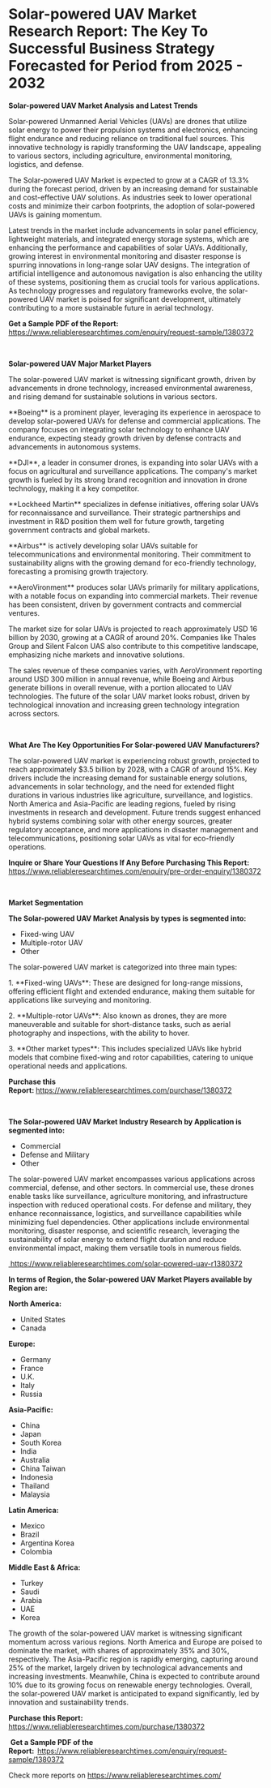<p><h1>Solar-powered UAV Market Research Report: The Key To Successful Business Strategy Forecasted for Period from 2025 - 2032</h1></p><p><strong>Solar-powered UAV Market Analysis and Latest Trends</strong></p>
<p><p>Solar-powered Unmanned Aerial Vehicles (UAVs) are drones that utilize solar energy to power their propulsion systems and electronics, enhancing flight endurance and reducing reliance on traditional fuel sources. This innovative technology is rapidly transforming the UAV landscape, appealing to various sectors, including agriculture, environmental monitoring, logistics, and defense.</p><p>The Solar-powered UAV Market is expected to grow at a CAGR of 13.3% during the forecast period, driven by an increasing demand for sustainable and cost-effective UAV solutions. As industries seek to lower operational costs and minimize their carbon footprints, the adoption of solar-powered UAVs is gaining momentum.</p><p>Latest trends in the market include advancements in solar panel efficiency, lightweight materials, and integrated energy storage systems, which are enhancing the performance and capabilities of solar UAVs. Additionally, growing interest in environmental monitoring and disaster response is spurring innovations in long-range solar UAV designs. The integration of artificial intelligence and autonomous navigation is also enhancing the utility of these systems, positioning them as crucial tools for various applications. As technology progresses and regulatory frameworks evolve, the solar-powered UAV market is poised for significant development, ultimately contributing to a more sustainable future in aerial technology.</p></p>
<p><strong>Get a Sample PDF of the Report:&nbsp;</strong> <a href="https://www.reliableresearchtimes.com/enquiry/request-sample/1380372?utm_campaign=2719&utm_medium=2&utm_source=Github&utm_content=ia&utm_term=08042025&utm_id=solar-powered-uav">https://www.reliableresearchtimes.com/enquiry/request-sample/1380372</a></p>
<p>&nbsp;</p>
<p><strong>Solar-powered UAV Major Market Players</strong></p>
<p><p>The solar-powered UAV market is witnessing significant growth, driven by advancements in drone technology, increased environmental awareness, and rising demand for sustainable solutions in various sectors.</p><p>**Boeing** is a prominent player, leveraging its experience in aerospace to develop solar-powered UAVs for defense and commercial applications. The company focuses on integrating solar technology to enhance UAV endurance, expecting steady growth driven by defense contracts and advancements in autonomous systems.</p><p>**DJI**, a leader in consumer drones, is expanding into solar UAVs with a focus on agricultural and surveillance applications. The company's market growth is fueled by its strong brand recognition and innovation in drone technology, making it a key competitor.</p><p>**Lockheed Martin** specializes in defense initiatives, offering solar UAVs for reconnaissance and surveillance. Their strategic partnerships and investment in R&D position them well for future growth, targeting government contracts and global markets.</p><p>**Airbus** is actively developing solar UAVs suitable for telecommunications and environmental monitoring. Their commitment to sustainability aligns with the growing demand for eco-friendly technology, forecasting a promising growth trajectory.</p><p>**AeroVironment** produces solar UAVs primarily for military applications, with a notable focus on expanding into commercial markets. Their revenue has been consistent, driven by government contracts and commercial ventures.</p><p>The market size for solar UAVs is projected to reach approximately USD 16 billion by 2030, growing at a CAGR of around 20%. Companies like Thales Group and Silent Falcon UAS also contribute to this competitive landscape, emphasizing niche markets and innovative solutions.</p><p>The sales revenue of these companies varies, with AeroVironment reporting around USD 300 million in annual revenue, while Boeing and Airbus generate billions in overall revenue, with a portion allocated to UAV technologies. The future of the solar UAV market looks robust, driven by technological innovation and increasing green technology integration across sectors.</p></p>
<p>&nbsp;</p>
<p><strong>What Are The Key Opportunities For Solar-powered UAV Manufacturers?</strong></p>
<p><p>The solar-powered UAV market is experiencing robust growth, projected to reach approximately $3.5 billion by 2028, with a CAGR of around 15%. Key drivers include the increasing demand for sustainable energy solutions, advancements in solar technology, and the need for extended flight durations in various industries like agriculture, surveillance, and logistics. North America and Asia-Pacific are leading regions, fueled by rising investments in research and development. Future trends suggest enhanced hybrid systems combining solar with other energy sources, greater regulatory acceptance, and more applications in disaster management and telecommunications, positioning solar UAVs as vital for eco-friendly operations.</p></p>
<p><strong>Inquire or Share Your Questions If Any Before Purchasing This Report:</strong> <a href="https://www.reliableresearchtimes.com/enquiry/pre-order-enquiry/1380372?utm_campaign=2719&utm_medium=2&utm_source=Github&utm_content=ia&utm_term=08042025&utm_id=solar-powered-uav">https://www.reliableresearchtimes.com/enquiry/pre-order-enquiry/1380372</a></p>
<p>&nbsp;</p>
<p><strong>Market Segmentation</strong></p>
<p><strong>The Solar-powered UAV Market Analysis by types is segmented into:</strong></p>
<p><ul><li>Fixed-wing UAV</li><li>Multiple-rotor UAV</li><li>Other</li></ul></p>
<p><p>The solar-powered UAV market is categorized into three main types: </p><p>1. **Fixed-wing UAVs**: These are designed for long-range missions, offering efficient flight and extended endurance, making them suitable for applications like surveying and monitoring. </p><p>2. **Multiple-rotor UAVs**: Also known as drones, they are more maneuverable and suitable for short-distance tasks, such as aerial photography and inspections, with the ability to hover. </p><p>3. **Other market types**: This includes specialized UAVs like hybrid models that combine fixed-wing and rotor capabilities, catering to unique operational needs and applications.</p></p>
<p><strong>Purchase this Report:&nbsp;</strong><a href="https://www.reliableresearchtimes.com/purchase/1380372?utm_campaign=2719&utm_medium=2&utm_source=Github&utm_content=ia&utm_term=08042025&utm_id=solar-powered-uav">https://www.reliableresearchtimes.com/purchase/1380372</a></p>
<p>&nbsp;</p>
<p><strong>The Solar-powered UAV Market Industry Research by Application is segmented into:</strong></p>
<p><ul><li>Commercial</li><li>Defense and Military</li><li>Other</li></ul></p>
<p><p>The solar-powered UAV market encompasses various applications across commercial, defense, and other sectors. In commercial use, these drones enable tasks like surveillance, agriculture monitoring, and infrastructure inspection with reduced operational costs. For defense and military, they enhance reconnaissance, logistics, and surveillance capabilities while minimizing fuel dependencies. Other applications include environmental monitoring, disaster response, and scientific research, leveraging the sustainability of solar energy to extend flight duration and reduce environmental impact, making them versatile tools in numerous fields.</p></p>
<p><a href="https://www.reliableresearchtimes.com/solar-powered-uav-r1380372?utm_campaign=2719&utm_medium=2&utm_source=Github&utm_content=ia&utm_term=08042025&utm_id=solar-powered-uav">&nbsp;https://www.reliableresearchtimes.com/solar-powered-uav-r1380372</a></p>
<p><strong>In terms of Region, the Solar-powered UAV Market Players available by Region are:</strong></p>
<p>
    <p> <strong> North America: </strong>
        <ul>
            <li>United States</li>
            <li>Canada</li>
        </ul>
        </p> 
    <p> <strong> Europe: </strong>
        <ul>
            <li>Germany</li>
            <li>France</li>
            <li>U.K.</li>
            <li>Italy</li>
            <li>Russia</li>
        </ul>
        </p> 
    <p> <strong> Asia-Pacific: </strong>
        <ul>
            <li>China</li>
            <li>Japan</li>
            <li>South Korea</li>
            <li>India</li>
            <li>Australia</li>
            <li>China Taiwan</li>
            <li>Indonesia</li>
            <li>Thailand</li>
            <li>Malaysia</li>
        </ul>
        </p> 
    <p> <strong> Latin America: </strong>
        <ul>
            <li>Mexico</li>
            <li>Brazil</li>
            <li>Argentina Korea</li>
            <li>Colombia</li>
        </ul>
        </p> 
    <p> <strong> Middle East & Africa: </strong>
        <ul>
            <li>Turkey</li>
            <li>Saudi</li>
            <li>Arabia</li>
            <li>UAE</li>
            <li>Korea</li>
        </ul>
    </p>
    </p>
<p><p>The growth of the solar-powered UAV market is witnessing significant momentum across various regions. North America and Europe are poised to dominate the market, with shares of approximately 35% and 30%, respectively. The Asia-Pacific region is rapidly emerging, capturing around 25% of the market, largely driven by technological advancements and increasing investments. Meanwhile, China is expected to contribute around 10% due to its growing focus on renewable energy technologies. Overall, the solar-powered UAV market is anticipated to expand significantly, led by innovation and sustainability trends.</p></p>
<p><strong>Purchase this Report: </strong><a href="https://www.reliableresearchtimes.com/purchase/1380372?utm_campaign=2719&utm_medium=2&utm_source=Github&utm_content=ia&utm_term=08042025&utm_id=solar-powered-uav">https://www.reliableresearchtimes.com/purchase/1380372</a></p>
<p>&nbsp;<strong>Get a Sample PDF of the Report:&nbsp;&nbsp;</strong><a href="https://www.reliableresearchtimes.com/enquiry/request-sample/1380372?utm_campaign=2719&utm_medium=2&utm_source=Github&utm_content=ia&utm_term=08042025&utm_id=solar-powered-uav">https://www.reliableresearchtimes.com/enquiry/request-sample/1380372</a></p>
<p><strong></strong></p>
<p>Check more reports on <a href="https://www.reliableresearchtimes.com/?utm_campaign=2719&utm_medium=2&utm_source=Github&utm_content=ia&utm_term=08042025&utm_id=solar-powered-uav">https://www.reliableresearchtimes.com/</a></p>
